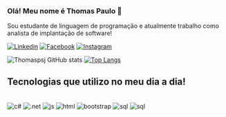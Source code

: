 ### Olá! Meu nome é Thomas Paulo 👋
Sou estudante de linguagem de programação e atualmente trabalho como analista de implantação de software!

[![Linkedin](https://img.shields.io/badge/LinkedIn-0077B5?style=for-the-badge&logo=linkedin&logoColor=white)](https://www.linkedin.com/in/thomas-paulo-sousa-junior/)
[![Facebook](https://img.shields.io/badge/Facebook-1877F2?style=for-the-badge&logo=facebook&logoColor=white)](https://www.facebook.com/thomas.p.desousa)
[![Instagram](https://img.shields.io/badge/Instagram-E4405F?style=for-the-badge&logo=instagram&logoColor=white)](https://www.instagram.com/thomaspaulodesousa/)

![Thomaspsj GitHub stats](https://github-readme-stats.vercel.app/api?username=thomaspsj&show_icons=true&theme=radical)
[![Top Langs](https://github-readme-stats.vercel.app/api/top-langs/?username=thomaspsj&layout=donut)](https://github.com/anuraghazra/github-readme-stats)

## Tecnologias que utilizo no meu dia a dia!
<div style= "display: inline_block"><br/>
<img align="center" alt = "c#" src = "https://img.shields.io/badge/C%23-239120?style=for-the-badge&logo=c-sharp&logoColor=white"/>
<img align="center" alt = ".net" src = "https://img.shields.io/badge/.NET-5C2D91?style=for-the-badge&logo=.net&logoColor=white"/>
<img align="center" alt = "js" src = "https://img.shields.io/badge/JavaScript-F7DF1E?style=for-the-badge&logo=javascript&logoColor=black"/>
<img align="center" alt = "html" src = "https://img.shields.io/badge/HTML5-E34F26?style=for-the-badge&logo=html5&logoColor=white"/>
<img align="center" alt = "bootstrap" src = "https://img.shields.io/badge/Bootstrap-563D7C?style=for-the-badge&logo=bootstrap&logoColor=white"/>
<img align="center" alt = "sql" src = "https://img.shields.io/badge/PostgreSQL-316192?style=for-the-badge&logo=postgresql&logoColor=white"/>
<img align="center" alt = "sql" src = "https://img.shields.io/badge/MySQL-00000F?style=for-the-badge&logo=mysql&logoColor=white"/>
</div><br/>


<!--
**thomaspsj/thomaspsj** is a ✨ _special_ ✨ repository because its `README.md` (this file) appears on your GitHub profile.

Here are some ideas to get you started:

- 🔭 I’m currently working on ...
- 🌱 I’m currently learning ...
- 👯 I’m looking to collaborate on ...
- 🤔 I’m looking for help with ...
- 💬 Ask me about ...
- 📫 How to reach me: ...
- 😄 Pronouns: ...
- ⚡ Fun fact: ...
-->
